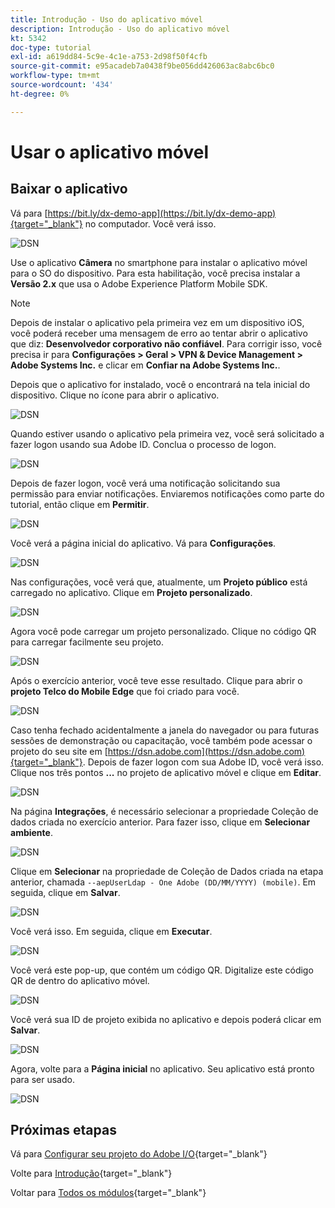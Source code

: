 ```yaml
---
title: Introdução - Uso do aplicativo móvel
description: Introdução - Uso do aplicativo móvel
kt: 5342
doc-type: tutorial
exl-id: a619dd84-5c9e-4c1e-a753-2d98f50f4cfb
source-git-commit: e95acadeb7a0438f9be056dd426063ac8abc6bc0
workflow-type: tm+mt
source-wordcount: '434'
ht-degree: 0%

---
```


# Usar o aplicativo móvel

## Baixar o aplicativo

Vá para [https://bit.ly/dx-demo-app](https://bit.ly/dx-demo-app){target="_blank"} no computador. Você verá isso.

![DSN](./images/mobileapp.png)

Use o aplicativo **Câmera** no smartphone para instalar o aplicativo móvel para o SO do dispositivo. Para esta habilitação, você precisa instalar a **Versão 2.x** que usa o Adobe Experience Platform Mobile SDK.

>[!NOTE]
>
>Depois de instalar o aplicativo pela primeira vez em um dispositivo iOS, você poderá receber uma mensagem de erro ao tentar abrir o aplicativo que diz: **Desenvolvedor corporativo não confiável**. Para corrigir isso, você precisa ir para **Configurações > Geral > VPN &amp; Device Management > Adobe Systems Inc.** e clicar em **Confiar na Adobe Systems Inc.**.

Depois que o aplicativo for instalado, você o encontrará na tela inicial do dispositivo. Clique no ícone para abrir o aplicativo.

![DSN](./images/mobileappn1.png)

Quando estiver usando o aplicativo pela primeira vez, você será solicitado a fazer logon usando sua Adobe ID. Conclua o processo de logon.

![DSN](./images/mobileappn2.png)

Depois de fazer logon, você verá uma notificação solicitando sua permissão para enviar notificações. Enviaremos notificações como parte do tutorial, então clique em **Permitir**.

![DSN](./images/mobileappn3.png)

Você verá a página inicial do aplicativo. Vá para **Configurações**.

![DSN](./images/mobileappn4.png)

Nas configurações, você verá que, atualmente, um **Projeto público** está carregado no aplicativo. Clique em **Projeto personalizado**.

![DSN](./images/mobileappn5.png)

Agora você pode carregar um projeto personalizado. Clique no código QR para carregar facilmente seu projeto.

![DSN](./images/mobileappn6.png)

Após o exercício anterior, você teve esse resultado. Clique para abrir o **projeto Telco do Mobile Edge** que foi criado para você.

![DSN](./images/dsn5b.png)

Caso tenha fechado acidentalmente a janela do navegador ou para futuras sessões de demonstração ou capacitação, você também pode acessar o projeto do seu site em [https://dsn.adobe.com](https://dsn.adobe.com){target="_blank"}. Depois de fazer logon com sua Adobe ID, você verá isso. Clique nos três pontos **...** no projeto de aplicativo móvel e clique em **Editar**.

![DSN](./images/web8a.png)

Na página **Integrações**, é necessário selecionar a propriedade Coleção de dados criada no exercício anterior. Para fazer isso, clique em **Selecionar ambiente**.

![DSN](./images/web8aa.png)

Clique em **Selecionar** na propriedade de Coleção de Dados criada na etapa anterior, chamada `--aepUserLdap - One Adobe (DD/MM/YYYY) (mobile)`. Em seguida, clique em **Salvar**.

![DSN](./images/web8b.png)

Você verá isso. Em seguida, clique em **Executar**.

![DSN](./images/web8bb.png)

Você verá este pop-up, que contém um código QR. Digitalize este código QR de dentro do aplicativo móvel.

![DSN](./images/web8c.png)

Você verá sua ID de projeto exibida no aplicativo e depois poderá clicar em **Salvar**.

![DSN](./images/mobileappn7.png)

Agora, volte para a **Página inicial** no aplicativo. Seu aplicativo está pronto para ser usado.

![DSN](./images/mobileappn8.png)

## Próximas etapas

Vá para [Configurar seu projeto do Adobe I/O](./ex6.md){target="_blank"}

Volte para [Introdução](./getting-started.md){target="_blank"}

Voltar para [Todos os módulos](./../../../overview.md){target="_blank"}